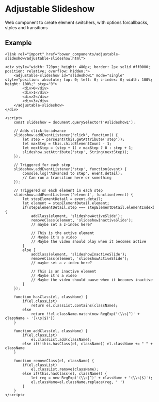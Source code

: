# Adjustable Slideshow #

Web component to create element switchers, with options forcallbacks, styles and transitions

## Example ##

    <link rel="import" href="bower_components/adjustable-slideshow/adjustable-slideshow.html">

    <div style="width: 720px; height: 480px; border: 2px solid #ff0000; position: relative; overflow: hidden;">
        <adjustable-slideshow id="slideshow1" mode="single" style="position: absolute; top: 0; left: 0; z-index: 0; width: 100%; height: 100%;" step="0">
            <div>0</div>
            <div>1</div>
            <div>2</div>
            <div>3</div>
        </adjustable-slideshow>
    </div>

    <script>
        const slideshow = document.querySelector('#slideshow1');
        
        // Adds click-to-advance
        slideshow.addEventListener('click', function() {
            let step = parseInt(this.getAttribute('step'));
            let maxStep = this.childElementCount - 1;
            let nextStep = (step + 1) > maxStep ? 0 : step + 1;
            slideshow.setAttribute('step', String(nextStep));
        });
        
        // Triggered for each step
        slideshow.addEventListener('step', function(event) {
            console.log("Advanced to step", event.detail);
            // Can run a transition here or something
        });
        
        // Triggered on each element in each step
        slideshow.addEventListener('element', function(event) {
            let stepElementDetail = event.detail;
            let element = stepElementDetail.element;
            if(stepElementDetail.step === stepElementDetail.elementIndex) {
                addClass(element, 'slideshowActiveSlide');
                removeClass(element, 'slideshowInactiveSlide');
                // maybe set a z-index here?
                
                // This is the active element
                // Maybe it's a video
                // Maybe the video should play when it becomes active
            }
            else {
                addClass(element, 'slideshowInactiveSlide');
                removeClass(element, 'slideshowActiveSlide');
                // maybe set a z-index here?
                
                // This is an inactive element
                // Maybe it's a video
                // Maybe the video should pause when it becomes inactive
            }
        });
        
        function hasClass(el, className) {
            if(el.classList)
                return el.classList.contains(className);
            else
                return !!el.className.match(new RegExp('(\\s|^)' + className + '(\\s|$)'))
        }

        function addClass(el, className) {
            if(el.classList)
                el.classList.add(className);
            else if(!this.hasClass(el, className)) el.className += " " + className
        }

        function removeClass(el, className) {
            if(el.classList)
                el.classList.remove(className);
            else if(this.hasClass(el, className)) {
                let reg = new RegExp('(\\s|^)' + className + '(\\s|$)');
                el.className=el.className.replace(reg, ' ')
            }
        }
    </script>